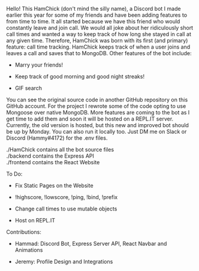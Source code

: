 Hello! This HamChick (don't mind the silly name), a Discord bot I made earlier this year for some of my friends and have been adding features to from time to time. It all started because we have this friend who would constantly leave and join call. We would all joke about her ridiculously short call times and wanted a way to keep track of how long she stayed in call at any given time. Therefore, HamChick was born with its first (and primary) feature: call time tracking. HamChick keeps track of when a user joins and leaves a call and saves that to MongoDB. Other features of the bot include:

- Marry your friends!

- Keep track of good morning and good night streaks!

- GIF search

You can see the original source code in another GitHub repository on this GitHub account. For the project I rewrote some of the code opting to use Mongoose over native MongoDB. More features are coming to the bot as I get time to add them and soon it will be hosted on a REPL.IT server. Currently, the old version is hosted, but this new and improved bot should be up by Monday. You can also run it locally too. Just DM me on Slack or Discord (Hammy#4172) for the .env files.

./HamChick contains all the bot source files\
./backend contains the Express API\
./frontend contains the React Website

To Do:

- Fix Static Pages on the Website

- !highscore, !lowscore, !ping, !bind, !prefix

- Change call times to use mutable objects

- Host on REPL.IT

Contributions:

- Hammad: Discord Bot, Express Server API, React Navbar and Animations

- Jeremy: Profile Design and Integrations